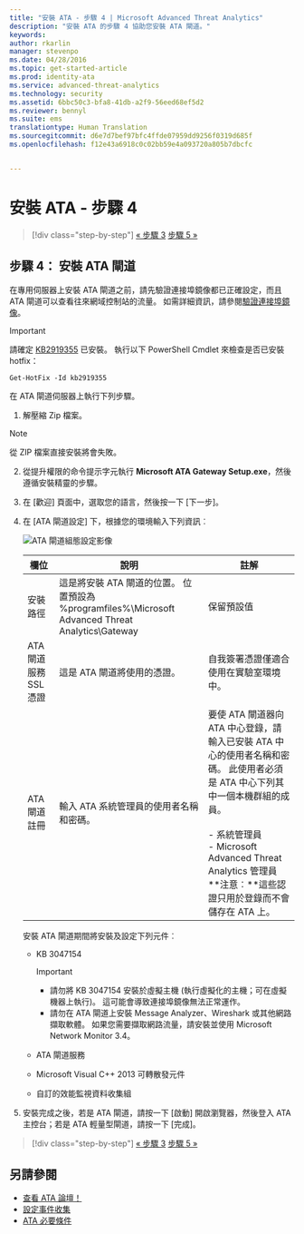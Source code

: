 ```yaml
---
title: "安裝 ATA - 步驟 4 | Microsoft Advanced Threat Analytics"
description: "安裝 ATA 的步驟 4 協助您安裝 ATA 閘道。"
keywords: 
author: rkarlin
manager: stevenpo
ms.date: 04/28/2016
ms.topic: get-started-article
ms.prod: identity-ata
ms.service: advanced-threat-analytics
ms.technology: security
ms.assetid: 6bbc50c3-bfa8-41db-a2f9-56eed68ef5d2
ms.reviewer: bennyl
ms.suite: ems
translationtype: Human Translation
ms.sourcegitcommit: d6e7d7bef97bfc4ffde07959dd9256f0319d685f
ms.openlocfilehash: f12e43a6918c0c02bb59e4a093720a805b7dbcfc


---
```


# 安裝 ATA - 步驟 4

>[!div class="step-by-step"]
[« 步驟 3](install-ata-step3.md)
[步驟 5 »](install-ata-step5.md)

## 步驟 4： 安裝 ATA 閘道

在專用伺服器上安裝 ATA 閘道之前，請先驗證連接埠鏡像都已正確設定，而且 ATA 閘道可以查看往來網域控制站的流量。 如需詳細資訊，請參閱[驗證連接埠鏡像](validate-port-mirroring.md)。


> [!IMPORTANT]
> 請確定 [KB2919355](http://support.microsoft.com/kb/2919355/) 已安裝。  執行以下 PowerShell Cmdlet 來檢查是否已安裝 hotfix：
>
> `Get-HotFix -Id kb2919355`

在 ATA 閘道伺服器上執行下列步驟。

1.  解壓縮 Zip 檔案。 
> [!NOTE] 
> 從 ZIP 檔案直接安裝將會失敗。

2.  從提升權限的命令提示字元執行 **Microsoft ATA Gateway Setup.exe**，然後遵循安裝精靈的步驟。

3.  在 [歡迎] 頁面中，選取您的語言，然後按一下 [下一步]。

4.  在 [ATA 閘道設定] 下，根據您的環境輸入下列資訊︰

    ![ATA 閘道組態設定影像](media/ATA-Gateway-Configuration.JPG)

    |欄位|說明|註解|
    |---------|---------------|------------|
    |安裝路徑|這是將安裝 ATA 閘道的位置。 位置預設為 %programfiles%\Microsoft Advanced Threat Analytics\Gateway|保留預設值|
    |ATA 閘道服務 SSL 憑證|這是 ATA 閘道將使用的憑證。|自我簽署憑證僅適合使用在實驗室環境中。|
    |ATA 閘道註冊|輸入 ATA 系統管理員的使用者名稱和密碼。|要使 ATA 閘道器向 ATA 中心登錄，請輸入已安裝 ATA 中心的使用者名稱和密碼。 此使用者必須是 ATA 中心下列其中一個本機群組的成員。<br /><br />-   系統管理員<br />-   Microsoft Advanced Threat Analytics 管理員 **注意︰**這些認證只用於登錄而不會儲存在 ATA 上。|
    安裝 ATA 閘道期間將安裝及設定下列元件︰

    -   KB 3047154

        > [!IMPORTANT]
        > -   請勿將 KB 3047154 安裝於虛擬主機 (執行虛擬化的主機；可在虛擬機器上執行)。 這可能會導致連接埠鏡像無法正常運作。 
        > -   請勿在 ATA 閘道上安裝 Message Analyzer、Wireshark 或其他網路擷取軟體。 如果您需要擷取網路流量，請安裝並使用 Microsoft Network Monitor 3.4。

    -   ATA 閘道服務

    -   Microsoft Visual C++ 2013 可轉散發元件

    -   自訂的效能監視資料收集組

5.  安裝完成之後，若是 ATA 閘道，請按一下 [啟動] 開啟瀏覽器，然後登入 ATA 主控台；若是 ATA 輕量型閘道，請按一下 [完成]。


>[!div class="step-by-step"]
[« 步驟 3](install-ata-step3.md)
[步驟 5 »](install-ata-step5.md)

## 另請參閱

- [查看 ATA 論壇！](https://social.technet.microsoft.com/Forums/security/home?forum=mata)
- [設定事件收集](configure-event-collection.md)
- [ATA 必要條件](/advanced-threat-analytics/plan-design/ata-prerequisites)




<!--HONumber=Jun16_HO4-->


